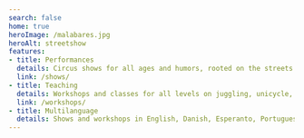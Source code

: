 ```yaml
---
search: false
home: true
heroImage: /malabares.jpg
heroAlt: streetshow
features:
- title: Performances
  details: Circus shows for all ages and humors, rooted on the streets.
  link: /shows/
- title: Teaching
  details: Workshops and classes for all levels on juggling, unicycle, clown, street theater, balance and comic stunts etc
  link: /workshops/
- title: Multilanguage
  details: Shows and workshops in English, Danish, Esperanto, Portuguese, Spanish and in silence as well!
---
```

